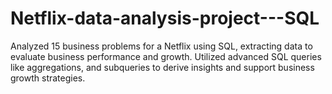 # Netflix-data-analysis-project---SQL
Analyzed 15 business problems for a Netflix using SQL, extracting data  to evaluate business performance and growth. Utilized advanced SQL queries like  aggregations, and subqueries to derive insights and support business growth strategies.
